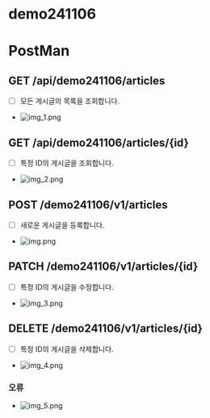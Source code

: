 # demo241106

# PostMan
##  GET /api/demo241106/articles
- [ ]  모든 게시글의 목록을 조회합니다.
- ![img_1.png](img_1.png)

##  GET /api/demo241106/articles/{id}
- [ ]  특정 ID의 게시글을 조회합니다.
- ![img_2.png](img_2.png)

##   POST /demo241106/v1/articles
- [ ]  새로운 게시글을 등록합니다.
- ![img.png](img.png)

##   PATCH /demo241106/v1/articles/{id}
- [ ]  특정 ID의 게시글을 수정합니다.
- ![img_3.png](img_3.png)

## DELETE /demo241106/v1/articles/{id}
- [ ]  특정 ID의 게시글을 삭제합니다.
- ![img_4.png](img_4.png)

### 오류
- ![img_5.png](img_5.png)
